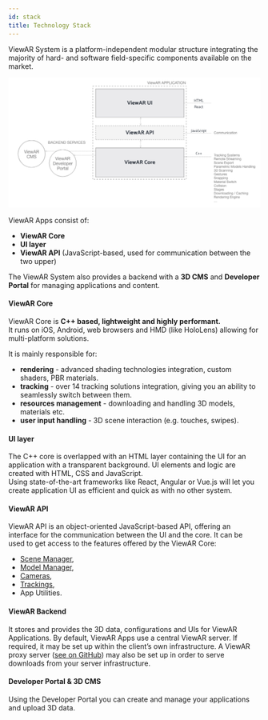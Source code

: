 ```yaml
---
id: stack
title: Technology Stack
---
```


ViewAR System is a platform-independent modular structure integrating the majority of hard- and software field-specific components available on the market.

![](/img/SystemStructureSketch.jpg)

ViewAR Apps consist of:

- **ViewAR Core**
- **UI layer**
- **ViewAR API** (JavaScript-based, used for communication between the two upper)

The ViewAR System also provides a backend with a **3D CMS** and **Developer Portal** for managing applications and content.

#### ViewAR Core

ViewAR Core is **C++ based, lightweight and highly performant.**  
It runs on iOS, Android, web browsers and HMD (like HoloLens) allowing for multi-platform solutions.

It is mainly responsible for:

- **rendering** - advanced shading technologies integration, custom shaders, PBR materials.
- **tracking** - over 14 tracking solutions integration, giving you an ability to seamlessly switch between them.
- **resources management** - downloading and handling 3D models, materials etc.
- **user input handling** - 3D scene interaction (e.g. touches, swipes).

#### UI layer

The C++ core is overlapped with an HTML layer containing the UI for an application with a transparent background. UI elements and logic are created with HTML, CSS and JavaScript.  
Using state-of-the-art frameworks like React, Angular or Vue.js will let you create application UI as efficient and quick as with no other system.

#### ViewAR API

ViewAR API is an object-oriented JavaScript-based API, offering an interface for the communication between the UI and the core. It can be used to get access to the features offered by the ViewAR Core:

- [Scene Manager](sdk/sdk--basic-concepts/sdk--basic-concepts--scene.md),
- [Model Manager](sdk/sdk--basic-concepts/sdk--basic-concepts--models.md),
- [Cameras](sdk/sdk--basic-concepts/sdk--basic-concepts--cameras.md),
- [Trackings](sdk/sdk--basic-concepts/sdk--basic-concepts--tracking.md),
- App Utilities.

#### ViewAR Backend

It stores and provides the 3D data, configurations and UIs for ViewAR Applications. By default, ViewAR Apps use a central ViewAR server. If required, it may be set up within the client’s own infrastructure. A ViewAR proxy server ([see on GitHub](https://github.com/viewar/viewar-proxy)) may also be set up in order to serve downloads from your server infrastructure.

#### Developer Portal & 3D CMS

Using the Developer Portal you can create and manage your applications and upload 3D data.
